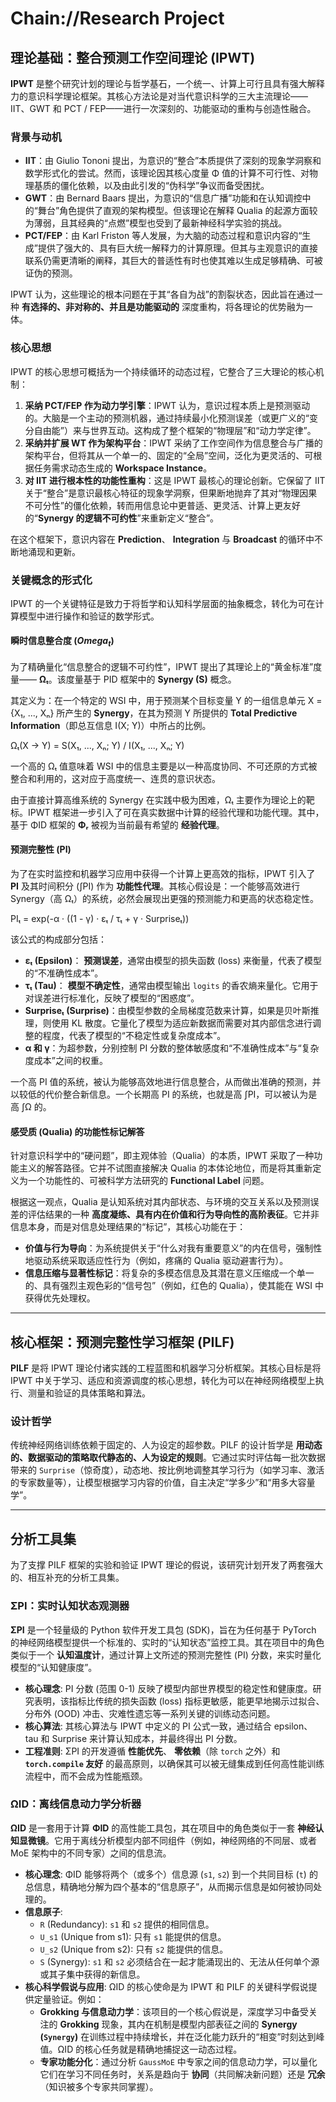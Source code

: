 # Chain://Research Project

## 理论基础：整合预测工作空间理论 (IPWT)

**IPWT** 是整个研究计划的理论与哲学基石，一个统一、计算上可行且具有强大解释力的意识科学理论框架。其核心方法论是对当代意识科学的三大主流理论——IIT、GWT 和 PCT / FEP——进行一次深刻的、功能驱动的重构与创造性融合。

### 背景与动机

- **IIT**：由 Giulio Tononi 提出，为意识的“整合”本质提供了深刻的现象学洞察和数学形式化的尝试。然而，该理论因其核心度量 Φ 值的计算不可行性、对物理基质的僵化依赖，以及由此引发的“伪科学”争议而备受困扰。
- **GWT**：由 Bernard Baars 提出，为意识的“信息广播”功能和在认知调控中的“舞台”角色提供了直观的架构模型。但该理论在解释 Qualia 的起源方面较为薄弱，且其经典的“点燃”模型也受到了最新神经科学实验的挑战。
- **PCT/FEP**：由 Karl Friston 等人发展，为大脑的动态过程和意识内容的“生成”提供了强大的、具有巨大统一解释力的计算原理。但其与主观意识的直接联系仍需更清晰的阐释，其巨大的普适性有时也使其难以生成足够精确、可被证伪的预测。

IPWT 认为，这些理论的根本问题在于其“各自为战”的割裂状态，因此旨在通过一种 **有选择的、非对称的、并且是功能驱动的** 深度重构，将各理论的优势融为一体。

### 核心思想

IPWT 的核心思想可概括为一个持续循环的动态过程，它整合了三大理论的核心机制：

1. **采纳 PCT/FEP 作为动力学引擎**：IPWT 认为，意识过程本质上是预测驱动的。大脑是一个主动的预测机器，通过持续最小化预测误差（或更广义的“变分自由能”）来与世界互动。这构成了整个框架的“物理层”和“动力学定律”。
2. **采纳并扩展 WT 作为架构平台**：IPWT 采纳了工作空间作为信息整合与广播的架构平台，但将其从一个单一的、固定的“全局”空间，泛化为更灵活的、可根据任务需求动态生成的 **Workspace Instance**。
3. **对 IIT 进行根本性的功能性重构**：这是 IPWT 最核心的理论创新。它保留了 IIT 关于“整合”是意识最核心特征的现象学洞察，但果断地抛弃了其对“物理因果不可分性”的僵化依赖，转而用信息论中更普适、更灵活、计算上更友好的“**Synergy 的逻辑不可约性**”来重新定义“整合”。

在这个框架下，意识内容在 **Prediction**、 **Integration** 与 **Broadcast** 的循环中不断地涌现和更新。

### 关键概念的形式化

IPWT 的一个关键特征是致力于将哲学和认知科学层面的抽象概念，转化为可在计算模型中进行操作和验证的数学形式。

#### 瞬时信息整合度 ($Omega_t$)

为了精确量化“信息整合的逻辑不可约性”，IPWT 提出了其理论上的“黄金标准”度量—— **Ωₜ**。该度量基于 PID 框架中的 **Synergy (S)** 概念。

其定义为：在一个特定的 WSI 中，用于预测某个目标变量 Y 的一组信息单元 X = {X₁, ..., Xₙ} 所产生的 **Synergy**，在其为预测 Y 所提供的 **Total Predictive Information**（即总互信息 I(X; Y)）中所占的比例。

Ωₜ(X → Y) = S(X₁, ..., Xₙ; Y) / I(X₁, ..., Xₙ; Y)

一个高的 Ωₜ 值意味着 WSI 中的信息主要是以一种高度协同、不可还原的方式被整合和利用的，这对应于高度统一、连贯的意识状态。

由于直接计算高维系统的 Synergy 在实践中极为困难，Ωₜ 主要作为理论上的靶标。IPWT 框架进一步引入了可在真实数据中计算的经验代理和功能代理。其中，基于 ΦID 框架的 **Φᵣ** 被视为当前最有希望的 **经验代理**。

#### 预测完整性 (PI)

为了在实时监控和机器学习应用中获得一个计算上更高效的指标，IPWT 引入了 **PI** 及其时间积分 (∫PI) 作为 **功能性代理**。其核心假设是：一个能够高效进行 Synergy（高 Ωₜ）的系统，必然会展现出更强的预测能力和更高的状态稳定性。

PIₜ = exp(-α · ((1 - γ) · εₜ / τₜ + γ · Surpriseₜ))

该公式的构成部分包括：

- **εₜ (Epsilon)**： **预测误差**，通常由模型的损失函数 (loss) 来衡量，代表了模型的“不准确性成本”。
- **τₜ (Tau)**： **模型不确定性**，通常由模型输出 `logits` 的香农熵来量化。它用于对误差进行标准化，反映了模型的“困惑度”。
- **Surpriseₜ (Surprise)**：由模型参数的全局梯度范数来计算，如果是贝叶斯推理，则使用 KL 散度。它量化了模型为适应新数据而需要对其内部信念进行调整的程度，代表了模型的“不稳定性或复杂度成本”。
- **α 和 γ**：为超参数，分别控制 PI 分数的整体敏感度和“不准确性成本”与“复杂度成本”之间的权重。

一个高 PI 值的系统，被认为能够高效地进行信息整合，从而做出准确的预测，并以较低的代价整合新信息。一个长期高 PI 的系统，也就是高 ∫PI，可以被认为是高 ∫Ω 的。

#### 感受质 (Qualia) 的功能性标记解答

针对意识科学中的“硬问题”，即主观体验（Qualia）的本质，IPWT 采取了一种功能主义的解答路径。它并不试图直接解决 Qualia 的本体论地位，而是将其重新定义为一个功能性的、可被科学方法研究的 **Functional Label** 问题。

根据这一观点，Qualia 是认知系统对其内部状态、与环境的交互关系以及预测误差的评估结果的一种 **高度凝练、具有内在价值和行为导向性的高阶表征**。它并非信息本身，而是对信息处理结果的“标记”，其核心功能在于：

- **价值与行为导向**：为系统提供关于“什么对我有重要意义”的内在信号，强制性地驱动系统采取适应性行为（例如，疼痛的 Qualia 驱动避害行为）。
- **信息压缩与显著性标记**：将复杂的多模态信息及其潜在意义压缩成一个单一的、具有强烈主观色彩的“信号包”（例如，红色的 Qualia），使其能在 WSI 中获得优先处理权。

---

## 核心框架：预测完整性学习框架 (PILF)

**PILF** 是将 IPWT 理论付诸实践的工程蓝图和机器学习分析框架。其核心目标是将 IPWT 中关于学习、适应和资源调度的核心思想，转化为可以在神经网络模型上执行、测量和验证的具体策略和算法。

### 设计哲学

传统神经网络训练依赖于固定的、人为设定的超参数。PILF 的设计哲学是 **用动态的、数据驱动的策略取代静态的、人为设定的规则**。它通过实时评估每一批次数据带来的 `Surprise`（惊奇度），动态地、按比例地调整其学习行为（如学习率、激活的专家数量等），让模型根据学习内容的价值，自主决定“学多少”和“用多大容量学”。

---

## 分析工具集

为了支撑 PILF 框架的实验和验证 IPWT 理论的假说，该研究计划开发了两套强大的、相互补充的分析工具集。

### ΣPI：实时认知状态观测器

**ΣPI** 是一个轻量级的 Python 软件开发工具包 (SDK)，旨在为任何基于 PyTorch 的神经网络模型提供一个标准的、实时的“认知状态”监控工具。其在项目中的角色类似于一个 **认知温度计**，通过计算上文所述的预测完整性 (PI) 分数，来实时量化模型的“认知健康度”。

- **核心理念**: PI 分数 (范围 0-1) 反映了模型内部世界模型的稳定性和健康度。研究表明，该指标比传统的损失函数 (loss) 指标更敏感，能更早地揭示过拟合、分布外 (OOD) 冲击、灾难性遗忘等一系列关键的训练动态问题。
- **核心算法**: 其核心算法与 IPWT 中定义的 PI 公式一致，通过结合 epsilon、tau 和 Surprise 来计算认知成本，并最终得出 PI 分数。
- **工程准则**: ΣPI 的开发遵循 **性能优先**、 **零依赖**（除 `torch` 之外）和 **`torch.compile` 友好** 的最高原则，以确保其可以被无缝集成到任何高性能训练流程中，而不会成为性能瓶颈。

### ΩID：离线信息动力学分析器

**ΩID** 是一套用于计算 **ΦID** 的高性能工具包，其在项目中的角色类似于一套 **神经认知显微镜**。它用于离线分析模型内部不同组件（例如，神经网络的不同层、或者 MoE 架构中的不同专家）之间的信息流。

- **核心理念**: ΦID 能够将两个（或多个）信息源 (`s1`, `s2`) 到一个共同目标 (`t`) 的总信息，精确地分解为四个基本的“信息原子”，从而揭示信息是如何被协同处理的。
- **信息原子**:
  - `R` (Redundancy): `s1` 和 `s2` 提供的相同信息。
  - `U_s1` (Unique from s1): 只有 `s1` 能提供的信息。
  - `U_s2` (Unique from s2): 只有 `s2` 能提供的信息。
  - `S` (Synergy): `s1` 和 `s2` 必须结合在一起才能涌现出的、无法从任何单个源或其子集中获得的新信息。
- **核心科学假说与应用**: ΩID 的核心使命是为 IPWT 和 PILF 的关键科学假说提供定量验证。例如：
  - **Grokking 与信息动力学**：该项目的一个核心假说是，深度学习中备受关注的 **Grokking** 现象，其内在机制是模型内部表征之间的 **Synergy (`Synergy`)** 在训练过程中持续增长，并在泛化能力跃升的“相变”时刻达到峰值。ΩID 的核心任务就是精确地捕捉这一动态过程。
  - **专家功能分化**：通过分析 `GaussMoE` 中专家之间的信息动力学，可以量化它们在学习不同任务时，关系是趋向于 **协同**（共同解决新问题）还是 **冗余**（知识被多个专家共同掌握）。